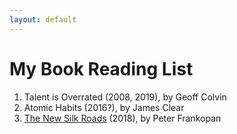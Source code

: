 ```yaml
---
layout: default
---
```


# My Book Reading List

1. Talent is Overrated (2008, 2019), by Geoff Colvin
2. Atomic Habits (2016?), by James Clear
3. [The New Silk Roads](newsilk.html) (2018), by Peter Frankopan
